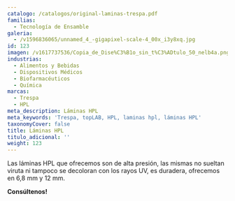 ```yaml
---
catalogo: /catalogos/original-laminas-trespa.pdf
familias:
  - Tecnología de Ensamble
galeria:
  - /v1596836065/unnamed_4_-gigapixel-scale-4_00x_i3y8xq.jpg
id: 123
imagen: /v1617737536/Copia_de_Dise%C3%B1o_sin_t%C3%ADtulo_50_nelb4a.png
industrias:
  - Alimentos y Bebidas
  - Dispositivos Médicos
  - Biofarmacéuticos
  - Química
marcas:
  - Trespa
  - HPL
meta_description: Láminas HPL
meta_keywords: 'Trespa, topLAB, HPL, laminas hpl, láminas HPL'
taxonomyCover: false
title: Láminas HPL
titulo_adicional: ''
weight: 123
---
```




Las láminas HPL que ofrecemos son de alta presión, las mismas no sueltan viruta ni tampoco se decoloran con los rayos UV, es duradera, ofrecemos en 6,8 mm y 12 mm.

**Consúltenos!**
